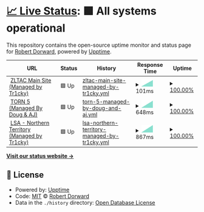 # [📈 Live Status](https://status.tr1cky.au): <!--live status--> **🟩 All systems operational**

This repository contains the open-source uptime monitor and status page for [Robert Dorward](https://tr1cky.au), powered by [Upptime](https://github.com/upptime/upptime).

<!--start: status pages-->
<!-- This summary is generated by Upptime (https://github.com/upptime/upptime) -->
<!-- Do not edit this manually, your changes will be overwritten -->
<!-- prettier-ignore -->
| URL | Status | History | Response Time | Uptime |
| --- | ------ | ------- | ------------- | ------ |
| <img alt="" src="https://icons.duckduckgo.com/ip3/zltac.com.au.ico" height="13"> [ZLTAC Main Site (Managed by Tr1cky)](https://zltac.com.au) | 🟩 Up | [zltac-main-site-managed-by-tr1cky.yml](https://github.com/DorwardTech/status/commits/HEAD/history/zltac-main-site-managed-by-tr1cky.yml) | <details><summary><img alt="Response time graph" src="./graphs/zltac-main-site-managed-by-tr1cky/response-time-week.png" height="20"> 101ms</summary><br><a href="https://status.tr1cky.au/history/zltac-main-site-managed-by-tr1cky"><img alt="Response time 101" src="https://img.shields.io/endpoint?url=https%3A%2F%2Fraw.githubusercontent.com%2FDorwardTech%2Fstatus%2FHEAD%2Fapi%2Fzltac-main-site-managed-by-tr1cky%2Fresponse-time.json"></a><br><a href="https://status.tr1cky.au/history/zltac-main-site-managed-by-tr1cky"><img alt="24-hour response time 101" src="https://img.shields.io/endpoint?url=https%3A%2F%2Fraw.githubusercontent.com%2FDorwardTech%2Fstatus%2FHEAD%2Fapi%2Fzltac-main-site-managed-by-tr1cky%2Fresponse-time-day.json"></a><br><a href="https://status.tr1cky.au/history/zltac-main-site-managed-by-tr1cky"><img alt="7-day response time 101" src="https://img.shields.io/endpoint?url=https%3A%2F%2Fraw.githubusercontent.com%2FDorwardTech%2Fstatus%2FHEAD%2Fapi%2Fzltac-main-site-managed-by-tr1cky%2Fresponse-time-week.json"></a><br><a href="https://status.tr1cky.au/history/zltac-main-site-managed-by-tr1cky"><img alt="30-day response time 101" src="https://img.shields.io/endpoint?url=https%3A%2F%2Fraw.githubusercontent.com%2FDorwardTech%2Fstatus%2FHEAD%2Fapi%2Fzltac-main-site-managed-by-tr1cky%2Fresponse-time-month.json"></a><br><a href="https://status.tr1cky.au/history/zltac-main-site-managed-by-tr1cky"><img alt="1-year response time 101" src="https://img.shields.io/endpoint?url=https%3A%2F%2Fraw.githubusercontent.com%2FDorwardTech%2Fstatus%2FHEAD%2Fapi%2Fzltac-main-site-managed-by-tr1cky%2Fresponse-time-year.json"></a></details> | <details><summary><a href="https://status.tr1cky.au/history/zltac-main-site-managed-by-tr1cky">100.00%</a></summary><a href="https://status.tr1cky.au/history/zltac-main-site-managed-by-tr1cky"><img alt="All-time uptime 100.00%" src="https://img.shields.io/endpoint?url=https%3A%2F%2Fraw.githubusercontent.com%2FDorwardTech%2Fstatus%2FHEAD%2Fapi%2Fzltac-main-site-managed-by-tr1cky%2Fuptime.json"></a><br><a href="https://status.tr1cky.au/history/zltac-main-site-managed-by-tr1cky"><img alt="24-hour uptime 100.00%" src="https://img.shields.io/endpoint?url=https%3A%2F%2Fraw.githubusercontent.com%2FDorwardTech%2Fstatus%2FHEAD%2Fapi%2Fzltac-main-site-managed-by-tr1cky%2Fuptime-day.json"></a><br><a href="https://status.tr1cky.au/history/zltac-main-site-managed-by-tr1cky"><img alt="7-day uptime 100.00%" src="https://img.shields.io/endpoint?url=https%3A%2F%2Fraw.githubusercontent.com%2FDorwardTech%2Fstatus%2FHEAD%2Fapi%2Fzltac-main-site-managed-by-tr1cky%2Fuptime-week.json"></a><br><a href="https://status.tr1cky.au/history/zltac-main-site-managed-by-tr1cky"><img alt="30-day uptime 100.00%" src="https://img.shields.io/endpoint?url=https%3A%2F%2Fraw.githubusercontent.com%2FDorwardTech%2Fstatus%2FHEAD%2Fapi%2Fzltac-main-site-managed-by-tr1cky%2Fuptime-month.json"></a><br><a href="https://status.tr1cky.au/history/zltac-main-site-managed-by-tr1cky"><img alt="1-year uptime 100.00%" src="https://img.shields.io/endpoint?url=https%3A%2F%2Fraw.githubusercontent.com%2FDorwardTech%2Fstatus%2FHEAD%2Fapi%2Fzltac-main-site-managed-by-tr1cky%2Fuptime-year.json"></a></details>
| <img alt="" src="https://icons.duckduckgo.com/ip3/torn.lasersports.au.ico" height="13"> [TORN 5 (Managed By Doug & AJ)](https://torn.lasersports.au) | 🟩 Up | [torn-5-managed-by-doug-and-aj.yml](https://github.com/DorwardTech/status/commits/HEAD/history/torn-5-managed-by-doug-and-aj.yml) | <details><summary><img alt="Response time graph" src="./graphs/torn-5-managed-by-doug-and-aj/response-time-week.png" height="20"> 648ms</summary><br><a href="https://status.tr1cky.au/history/torn-5-managed-by-doug-and-aj"><img alt="Response time 648" src="https://img.shields.io/endpoint?url=https%3A%2F%2Fraw.githubusercontent.com%2FDorwardTech%2Fstatus%2FHEAD%2Fapi%2Ftorn-5-managed-by-doug-and-aj%2Fresponse-time.json"></a><br><a href="https://status.tr1cky.au/history/torn-5-managed-by-doug-and-aj"><img alt="24-hour response time 648" src="https://img.shields.io/endpoint?url=https%3A%2F%2Fraw.githubusercontent.com%2FDorwardTech%2Fstatus%2FHEAD%2Fapi%2Ftorn-5-managed-by-doug-and-aj%2Fresponse-time-day.json"></a><br><a href="https://status.tr1cky.au/history/torn-5-managed-by-doug-and-aj"><img alt="7-day response time 648" src="https://img.shields.io/endpoint?url=https%3A%2F%2Fraw.githubusercontent.com%2FDorwardTech%2Fstatus%2FHEAD%2Fapi%2Ftorn-5-managed-by-doug-and-aj%2Fresponse-time-week.json"></a><br><a href="https://status.tr1cky.au/history/torn-5-managed-by-doug-and-aj"><img alt="30-day response time 648" src="https://img.shields.io/endpoint?url=https%3A%2F%2Fraw.githubusercontent.com%2FDorwardTech%2Fstatus%2FHEAD%2Fapi%2Ftorn-5-managed-by-doug-and-aj%2Fresponse-time-month.json"></a><br><a href="https://status.tr1cky.au/history/torn-5-managed-by-doug-and-aj"><img alt="1-year response time 648" src="https://img.shields.io/endpoint?url=https%3A%2F%2Fraw.githubusercontent.com%2FDorwardTech%2Fstatus%2FHEAD%2Fapi%2Ftorn-5-managed-by-doug-and-aj%2Fresponse-time-year.json"></a></details> | <details><summary><a href="https://status.tr1cky.au/history/torn-5-managed-by-doug-and-aj">100.00%</a></summary><a href="https://status.tr1cky.au/history/torn-5-managed-by-doug-and-aj"><img alt="All-time uptime 100.00%" src="https://img.shields.io/endpoint?url=https%3A%2F%2Fraw.githubusercontent.com%2FDorwardTech%2Fstatus%2FHEAD%2Fapi%2Ftorn-5-managed-by-doug-and-aj%2Fuptime.json"></a><br><a href="https://status.tr1cky.au/history/torn-5-managed-by-doug-and-aj"><img alt="24-hour uptime 100.00%" src="https://img.shields.io/endpoint?url=https%3A%2F%2Fraw.githubusercontent.com%2FDorwardTech%2Fstatus%2FHEAD%2Fapi%2Ftorn-5-managed-by-doug-and-aj%2Fuptime-day.json"></a><br><a href="https://status.tr1cky.au/history/torn-5-managed-by-doug-and-aj"><img alt="7-day uptime 100.00%" src="https://img.shields.io/endpoint?url=https%3A%2F%2Fraw.githubusercontent.com%2FDorwardTech%2Fstatus%2FHEAD%2Fapi%2Ftorn-5-managed-by-doug-and-aj%2Fuptime-week.json"></a><br><a href="https://status.tr1cky.au/history/torn-5-managed-by-doug-and-aj"><img alt="30-day uptime 100.00%" src="https://img.shields.io/endpoint?url=https%3A%2F%2Fraw.githubusercontent.com%2FDorwardTech%2Fstatus%2FHEAD%2Fapi%2Ftorn-5-managed-by-doug-and-aj%2Fuptime-month.json"></a><br><a href="https://status.tr1cky.au/history/torn-5-managed-by-doug-and-aj"><img alt="1-year uptime 100.00%" src="https://img.shields.io/endpoint?url=https%3A%2F%2Fraw.githubusercontent.com%2FDorwardTech%2Fstatus%2FHEAD%2Fapi%2Ftorn-5-managed-by-doug-and-aj%2Fuptime-year.json"></a></details>
| <img alt="" src="https://icons.duckduckgo.com/ip3/nt.lasersports.au.ico" height="13"> [LSA - Northern Territory (Managed by Tr1cky)](https://nt.lasersports.au) | 🟩 Up | [lsa-northern-territory-managed-by-tr1cky.yml](https://github.com/DorwardTech/status/commits/HEAD/history/lsa-northern-territory-managed-by-tr1cky.yml) | <details><summary><img alt="Response time graph" src="./graphs/lsa-northern-territory-managed-by-tr1cky/response-time-week.png" height="20"> 867ms</summary><br><a href="https://status.tr1cky.au/history/lsa-northern-territory-managed-by-tr1cky"><img alt="Response time 867" src="https://img.shields.io/endpoint?url=https%3A%2F%2Fraw.githubusercontent.com%2FDorwardTech%2Fstatus%2FHEAD%2Fapi%2Flsa-northern-territory-managed-by-tr1cky%2Fresponse-time.json"></a><br><a href="https://status.tr1cky.au/history/lsa-northern-territory-managed-by-tr1cky"><img alt="24-hour response time 867" src="https://img.shields.io/endpoint?url=https%3A%2F%2Fraw.githubusercontent.com%2FDorwardTech%2Fstatus%2FHEAD%2Fapi%2Flsa-northern-territory-managed-by-tr1cky%2Fresponse-time-day.json"></a><br><a href="https://status.tr1cky.au/history/lsa-northern-territory-managed-by-tr1cky"><img alt="7-day response time 867" src="https://img.shields.io/endpoint?url=https%3A%2F%2Fraw.githubusercontent.com%2FDorwardTech%2Fstatus%2FHEAD%2Fapi%2Flsa-northern-territory-managed-by-tr1cky%2Fresponse-time-week.json"></a><br><a href="https://status.tr1cky.au/history/lsa-northern-territory-managed-by-tr1cky"><img alt="30-day response time 867" src="https://img.shields.io/endpoint?url=https%3A%2F%2Fraw.githubusercontent.com%2FDorwardTech%2Fstatus%2FHEAD%2Fapi%2Flsa-northern-territory-managed-by-tr1cky%2Fresponse-time-month.json"></a><br><a href="https://status.tr1cky.au/history/lsa-northern-territory-managed-by-tr1cky"><img alt="1-year response time 867" src="https://img.shields.io/endpoint?url=https%3A%2F%2Fraw.githubusercontent.com%2FDorwardTech%2Fstatus%2FHEAD%2Fapi%2Flsa-northern-territory-managed-by-tr1cky%2Fresponse-time-year.json"></a></details> | <details><summary><a href="https://status.tr1cky.au/history/lsa-northern-territory-managed-by-tr1cky">100.00%</a></summary><a href="https://status.tr1cky.au/history/lsa-northern-territory-managed-by-tr1cky"><img alt="All-time uptime 100.00%" src="https://img.shields.io/endpoint?url=https%3A%2F%2Fraw.githubusercontent.com%2FDorwardTech%2Fstatus%2FHEAD%2Fapi%2Flsa-northern-territory-managed-by-tr1cky%2Fuptime.json"></a><br><a href="https://status.tr1cky.au/history/lsa-northern-territory-managed-by-tr1cky"><img alt="24-hour uptime 100.00%" src="https://img.shields.io/endpoint?url=https%3A%2F%2Fraw.githubusercontent.com%2FDorwardTech%2Fstatus%2FHEAD%2Fapi%2Flsa-northern-territory-managed-by-tr1cky%2Fuptime-day.json"></a><br><a href="https://status.tr1cky.au/history/lsa-northern-territory-managed-by-tr1cky"><img alt="7-day uptime 100.00%" src="https://img.shields.io/endpoint?url=https%3A%2F%2Fraw.githubusercontent.com%2FDorwardTech%2Fstatus%2FHEAD%2Fapi%2Flsa-northern-territory-managed-by-tr1cky%2Fuptime-week.json"></a><br><a href="https://status.tr1cky.au/history/lsa-northern-territory-managed-by-tr1cky"><img alt="30-day uptime 100.00%" src="https://img.shields.io/endpoint?url=https%3A%2F%2Fraw.githubusercontent.com%2FDorwardTech%2Fstatus%2FHEAD%2Fapi%2Flsa-northern-territory-managed-by-tr1cky%2Fuptime-month.json"></a><br><a href="https://status.tr1cky.au/history/lsa-northern-territory-managed-by-tr1cky"><img alt="1-year uptime 100.00%" src="https://img.shields.io/endpoint?url=https%3A%2F%2Fraw.githubusercontent.com%2FDorwardTech%2Fstatus%2FHEAD%2Fapi%2Flsa-northern-territory-managed-by-tr1cky%2Fuptime-year.json"></a></details>

<!--end: status pages-->

[**Visit our status website →**](https://status.tr1cky.au)

## 📄 License

- Powered by: [Upptime](https://github.com/upptime/upptime)
- Code: [MIT](./LICENSE) © [Robert Dorward](https://tr1cky.au)
- Data in the `./history` directory: [Open Database License](https://opendatacommons.org/licenses/odbl/1-0/)
